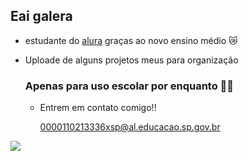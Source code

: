 ## Eai galera

- estudante do [alura](https://www.alura.com.br/) graças ao novo ensino médio 😿
- Uploade de alguns projetos meus para organização

  ### Apenas para uso escolar por enquanto 🫶🫶

  - Entrem em contato comigo!!
 
    0000110213336xsp@al.educacao.sp.gov.br
  
 ![](https://media1.tenor.com/m/Z5x6xrH6_AQAAAAC/cat-kissing.gif)
